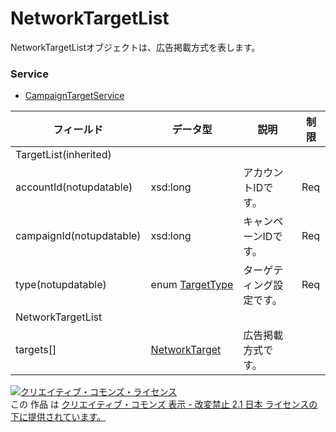 # NetworkTargetList
NetworkTargetListオブジェクトは、広告掲載方式を表します。
### Service
+ [CampaignTargetService](../services/CampaignTargetService.md)

| フィールド | データ型 | 説明 | 制限 | 
|---|---|---|---|
| TargetList(inherited)||||
| accountId(notupdatable)| xsd:long| アカウントIDです。| Req |
| campaignId(notupdatable)| xsd:long| キャンペーンIDです。| Req |
| type(notupdatable)| enum <a href="./TargetType.md">TargetType</a>| ターゲティング設定です。| Req |
| NetworkTargetList||||
| targets[]| <a href="./NetworkTarget.md">NetworkTarget</a>| 広告掲載方式です。|  |
<a rel="license" href="http://creativecommons.org/licenses/by-nd/2.1/jp/"><img alt="クリエイティブ・コモンズ・ライセンス" style="border-width:0" src="https://i.creativecommons.org/l/by-nd/2.1/jp/88x31.png" /></a><br />この 作品 は <a rel="license" href="http://creativecommons.org/licenses/by-nd/2.1/jp/">クリエイティブ・コモンズ 表示 - 改変禁止 2.1 日本 ライセンスの下に提供されています。</a>
